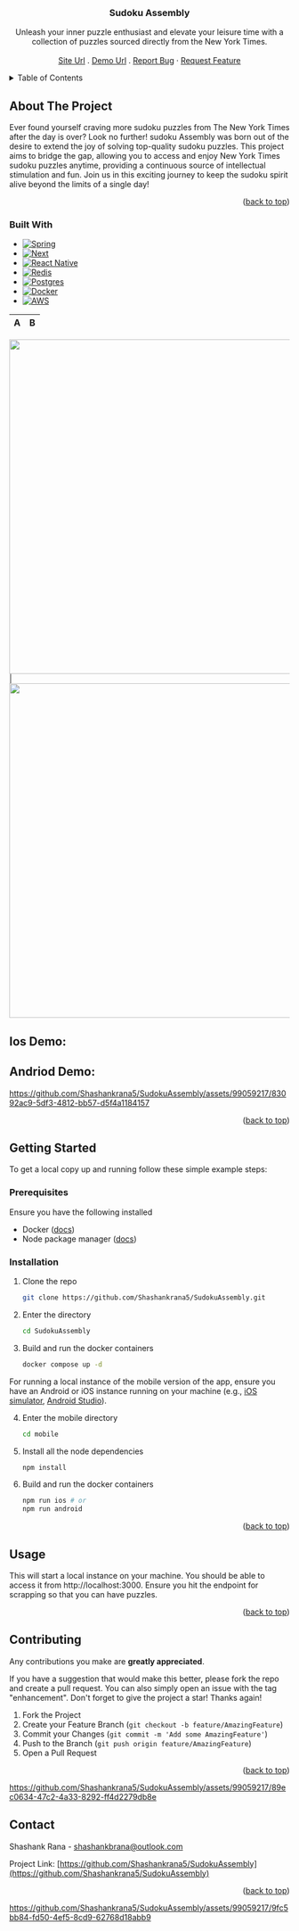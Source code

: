 <a name="readme-top"></a>

<br />
<div align="center">
<h3 align="center">Sudoku Assembly</h3>

  <p align="center">
    Unleash your inner puzzle enthusiast and elevate your leisure time with a collection of puzzles sourced directly from the New York Times.
    <br />
    <br />
    <a href="https://sudokuassembly.com">Site Url</a>
    .
    <a href="https://sudokuassembly.com/demo">Demo Url</a>
.
    <a href="https://github.com/Shashankrana5/SudokuAssembly/issues">Report Bug</a>
    ·
    <a href="https://github.com/Shashankrana5/SudokuAssembly/issues">Request Feature</a>
  </p>
</div>



<!-- TABLE OF CONTENTS -->
<details>
  <summary>Table of Contents</summary>
  <ol>
    <li>
      <a href="#about-the-project">About The Project</a>
      <ul>
        <li><a href="#built-with">Built With</a></li>
      </ul>
    </li>
    <li>
      <a href="#getting-started">Getting Started</a>
      <ul>
        <li><a href="#prerequisites">Prerequisites</a></li>
        <li><a href="#installation">Installation</a></li>
      </ul>
    </li>
    <li><a href="#usage">Usage</a></li>
    <li><a href="#contributing">Contributing</a></li>
    <li><a href="#contact">Contact</a></li>
  </ol>
</details>

<!-- ABOUT THE PROJECT -->
## About The Project

Ever found yourself craving more sudoku puzzles from The New York Times after the day is over? Look no further! sudoku Assembly was born out of the desire to extend the joy of solving top-quality sudoku puzzles. This project aims to bridge the gap, allowing you to access and enjoy New York Times sudoku puzzles anytime, providing a continuous source of intellectual stimulation and fun. Join us in this exciting journey to keep the sudoku spirit alive beyond the limits of a single day!

<p align="right">(<a href="#readme-top">back to top</a>)</p>



### Built With
* [![Spring][Spring-shield]][Spring-url]
* [![Next][Next.js]][Next-url]
* [![React Native][React-native-shield]][Next-url]
* [![Redis][Redis-shield]][Next-url]
* [![Postgres][Postgres-shield]][Next-url]
* [![Docker][Docker-shield]][Docker-docs]
* [![AWS][AWS-shield]][AWS-docs]

A|B
--|--
<img src=![andriod-demo](https://github.com/Shashankrana5/SudokuAssembly/assets/99059217/a71f8cfb-8b5f-4c6b-8d37-d2df878a2842)
 width="600" />|<img src="https://example.com/b.gif" width="600" />
## Ios Demo:




## Andriod Demo:


https://github.com/Shashankrana5/SudokuAssembly/assets/99059217/83092ac9-5df3-4812-bb57-d5f4a1184157


<p align="right">(<a href="#readme-top">back to top</a>)</p>



<!-- GETTING STARTED -->
## Getting Started


To get a local copy up and running follow these simple example steps:

### Prerequisites

Ensure you have the following installed
* Docker ([docs](https://docs.docker.com/engine/install/))
* Node package manager ([docs](https://docs.npmjs.com/downloading-and-installing-node-js-and-npm))

### Installation

1. Clone the repo

   ```sh
   git clone https://github.com/Shashankrana5/SudokuAssembly.git
   ```

2. Enter the directory

   ```sh
   cd SudokuAssembly
   ```

3. Build and run the docker containers

   ```sh
   docker compose up -d
   ```

For running a local instance of the mobile version of the app, ensure you have an Android or iOS instance running on your machine (e.g., [iOS simulator](https://docs.expo.dev/workflow/ios-simulator/), [Android Studio](https://developer.android.com/docs)).

4. Enter the mobile directory

   ```sh
   cd mobile
   ```

5. Install all the node dependencies

   ```sh
   npm install
   ```

6. Build and run the docker containers

   ```sh
   npm run ios # or
   npm run android
   ```

<p align="right">(<a href="#readme-top">back to top</a>)</p>



<!-- USAGE EXAMPLES -->
## Usage

This will start a local instance on your machine. You should be able to access it from http://localhost:3000. Ensure you hit the endpoint for scrapping so that you can have puzzles.

<p align="right">(<a href="#readme-top">back to top</a>)</p>


<!-- CONTRIBUTING -->
## Contributing

Any contributions you make are **greatly appreciated**.

If you have a suggestion that would make this better, please fork the repo and create a pull request. You can also simply open an issue with the tag "enhancement".
Don't forget to give the project a star! Thanks again!

1. Fork the Project
2. Create your Feature Branch (`git checkout -b feature/AmazingFeature`)
3. Commit your Changes (`git commit -m 'Add some AmazingFeature'`)
4. Push to the Branch (`git push origin feature/AmazingFeature`)
5. Open a Pull Request

<p align="right">(<a href="#readme-top">back to top</a>)</p>


https://github.com/Shashankrana5/SudokuAssembly/assets/99059217/89ec0634-47c2-4a33-8292-ff4d2279db8e

<!-- CONTACT -->
## Contact

Shashank Rana - shashankbrana@outlook.com

Project Link: [https://github.com/Shashankrana5/SudokuAssembly](https://github.com/Shashankrana5/SudokuAssembly)

<p align="right">(<a href="#readme-top">back to top</a>)</p>


https://github.com/Shashankrana5/SudokuAssembly/assets/99059217/9fc5bb84-fd50-4ef5-8cd9-62768d18abb9




<!-- MARKDOWN LINKS & IMAGES -->
[contributors-shield]: https://img.shields.io/github/contributors/github_username/repo_name.svg?style=for-the-badge
[contributors-url]: https://github.com/github_username/repo_name/graphs/contributors
[forks-shield]: https://img.shields.io/github/forks/github_username/repo_name.svg?style=for-the-badge
[forks-url]: https://github.com/github_username/repo_name/network/members
[stars-shield]: https://img.shields.io/github/stars/github_username/repo_name.svg?style=for-the-badge
[stars-url]: https://github.com/github_username/repo_name/stargazers
[issues-shield]: https://img.shields.io/github/issues/github_username/repo_name.svg?style=for-the-badge
[issues-url]: https://github.com/github_username/repo_name/issues
[license-shield]: https://img.shields.io/github/license/github_username/repo_name.svg?style=for-the-badge
[license-url]: https://github.com/github_username/repo_name/blob/master/LICENSE.txt
[linkedin-shield]: https://img.shields.io/badge/-LinkedIn-black.svg?style=for-the-badge&logo=linkedin&colorB=555
[linkedin-url]: https://linkedin.com/in/linkedin_username
[product-screenshot]: images/screenshot.png
[Next.js]: https://img.shields.io/badge/next.js-000000?style=for-the-badge&logo=nextdotjs&logoColor=white
[Next-url]: https://nextjs.org/
[React.js]: https://img.shields.io/badge/React-20232A?style=for-the-badge&logo=react&logoColor=61DAFB
[React-url]: https://reactjs.org/
[Spring-Shield]:https://img.shields.io/badge/Spring-6DB33F?style=for-the-badge&logo=spring&logoColor=white
[Spring-url]: https://spring.io/
[React-native-shield]: https://img.shields.io/badge/React_Native-20232A?style=for-the-badge&logo=react&logoColor=61DAFB
[Postgres-shield]:https://img.shields.io/badge/PostgreSQL-316192?style=for-the-badge&logo=postgresql&logoColor=white
[Redis-shield]: https://img.shields.io/badge/redis-%23DD0031.svg?&style=for-the-badge&logo=redis&logoColor=white
[React-native-docs]:https://reactnative.dev/docs/getting-started
[Redis-docs]:https://redis.io/docs/
[Postgres-docs]: https://www.postgresql.org/docs/
[AWS-shield]:https://img.shields.io/badge/Amazon_AWS-FF9900?style=for-the-badge&logo=amazonaws&logoColor=white
[AWS-docs]:https://docs.aws.amazon.com/
[Docker-shield]:https://img.shields.io/badge/Docker-2CA5E0?style=for-the-badge&logo=docker&logoColor=white
[Docker-docs]:https://docs.docker.com/
